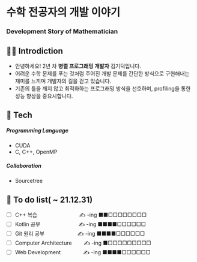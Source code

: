 # 수학 전공자의 개발 이야기
### Development Story of Mathematician

## 👨‍💻 Introdiction
* 안녕하세요! 2년 차 **병렬 프로그래밍 개발자** 김기덕입니다.
* 어려운 수학 문제를 푸는 것처럼 주어진 개발 문제를 
간단한 방식으로 구현해내는 재미를 느끼며 개발자의 길을 걷고 있습니다.
* 기존의 틀을 깨지 않고 최적화하는 프로그래밍 방식을 선호하며,
profiling을 통한 성능 향상을 중요시합니다.

## 📖 Tech

##### Programming Language
- CUDA
- C, C++, OpenMP

##### Collaboration
- Sourcetree


## 📝 To do list( ~ 21.12.31)
- [ ] C++ 복습　　　　　　　　✍️ -ing ■■□□□□□□□□
- [ ] Kotlin 공부　　　 　　　　✍️ -ing ■■■■□□□□□□
- [ ] Git 원리 공부 　　　　　　✍️ -ing ■■■■□□□□□□
- [ ] Computer Architecture 　　✍️ -ing ■□□□□□□□□□
- [ ] Web Development 　　　　✍️ -ing ■■■■□□□□□□
